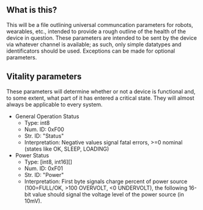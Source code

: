 ## What is this?
This will be a file outlining universal communcation parameters for robots, wearables, etc., intended to provide a rough outline of the health of the device in question. These parameters are intended to be sent by the device via whatever channel is available; as such, only simple datatypes and identificators should be used. Exceptions can be made for optional parameters.

## Vitality parameters
These parameters will determine whether or not a device is functional and, to some extent, what part of it has entered a critical state. They will almost always be applicable to every system.

- General Operation Status
  - Type: int8
  - Num. ID: 0xF00
  - Str. ID: "Status"
  - Interpretation: Negative values signal fatal errors, >=0 nominal (states like OK, SLEEP, LOADING)
- Power Status
  - Type: [int8, int16][]
  - Num. ID: 0xF01
  - Str. ID: "Power"
  - Interpretation: First byte signals charge percent of power source (100=FULL/OK, >100 OVERVOLT, <0 UNDERVOLT), the following 16-bit value should signal the voltage level of the power source (in 10mV).
